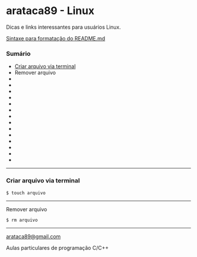 # arataca89 - Linux
Dicas e links interessantes para usuários Linux.

[Sintaxe para formatação do README.md](https://docs.github.com/en/get-started/writing-on-github/getting-started-with-writing-and-formatting-on-github/basic-writing-and-formatting-syntax)


### Sumário
* [Criar arquivo via terminal](#criar-arquivo-via-terminal)
* Remover arquivo
* 
*
*
*
* 
*
*
* 
*
*
*
* 
*
*
---
 ### Criar arquivo via terminal 
 ```
$ touch arquivo
```
---
Remover arquivo
```
$ rm arquivo
```
---
arataca89@gmail.com

Aulas particulares de programação C/C++
